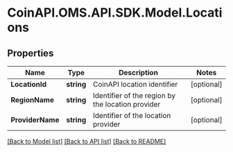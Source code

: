 # CoinAPI.OMS.API.SDK.Model.Locations

## Properties

Name | Type | Description | Notes
------------ | ------------- | ------------- | -------------
**LocationId** | **string** | CoinAPI location identifier | [optional] 
**RegionName** | **string** | Identifier of the region by the location provider | [optional] 
**ProviderName** | **string** | Identifier of the location provider | [optional] 

[[Back to Model list]](../README.md#documentation-for-models) [[Back to API list]](../README.md#documentation-for-api-endpoints) [[Back to README]](../README.md)

